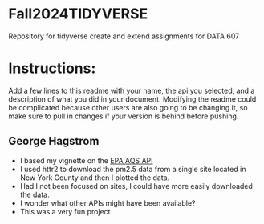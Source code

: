 # Fall2024TIDYVERSE
Repository for tidyverse create and extend assignments for DATA 607

# Instructions:

Add a few lines to this readme with your name, the api you selected, and a description of what you did in your
document. Modifying the readme could be complicated because other users are also going to be changing it, so
make sure to pull in changes if your version is behind before pushing.

## George Hagstrom

* I based my vignette on the [EPA AQS API](https://aqs.epa.gov/aqsweb/documents/data_api.html)
* I used httr2 to download the pm2.5 data from a single site located in New York County and then I plotted the data.
* Had I not been focused on sites, I could have more easily downloaded the data.
* I wonder what other APIs might have been available?
* This was a very fun project

 

